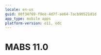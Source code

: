 ```yaml
---
locale: en-us
guid: 00f34f69-f9ee-4d7f-ae64-7acb90521d1d
app_type: mobile apps
platform-version: o11, odc
---
```


<div class="hidden"><h1>MABS 11.0</h1></div>
